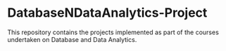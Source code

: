 # DatabaseNDataAnalytics-Project
This repository contains the projects implemented as part of the courses undertaken on Database and Data Analytics.
